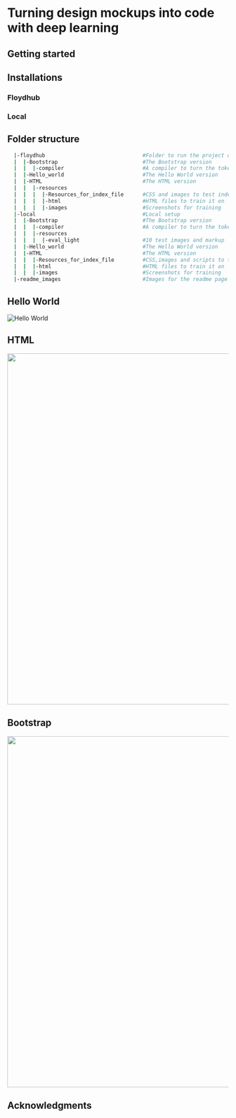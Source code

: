 # Turning design mockups into code with deep learning

## Getting started

## Installations 

### Floydhub
### Local

## Folder structure

``` bash
  |-floydhub                               #Folder to run the project on Floyhub
  |  |-Bootstrap                           #The Bootstrap version
  |  |  |-compiler                         #A compiler to turn the tokens to HTML/CSS (by pix2code)
  |  |-Hello_world                         #The Hello World version
  |  |-HTML                                #The HTML version
  |  |  |-resources									
  |  |  |  |-Resources_for_index_file      #CSS and images to test index.html file
  |  |  |  |-html                          #HTML files to train it on
  |  |  |  |-images                        #Screenshots for training
  |-local                                  #Local setup
  |  |-Bootstrap                           #The Bootstrap version
  |  |  |-compiler                         #A compiler to turn the tokens to HTML/CSS (by pix2code)
  |  |  |-resources											
  |  |  |  |-eval_light                    #10 test images and markup
  |  |-Hello_world                         #The Hello World version
  |  |-HTML                                #The HTML version
  |  |  |-Resources_for_index_file         #CSS,images and scripts to test index.html file
  |  |  |-html                             #HTML files to train it on
  |  |  |-images                           #Screenshots for training
  |-readme_images                          #Images for the readme page
```


## Hello World
![Hello World](https://i.imgur.com/FVVnDeJ.gif "Hello World")


## HTML
<img src="/readme_images/html.gif?raw=true" width="800px">


## Bootstrap
<img src="/readme_images/bootstrap.gif?raw=true" width="800px">

## Acknowledgments
